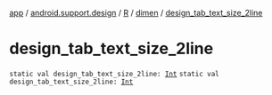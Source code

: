 [app](../../../index.md) / [android.support.design](../../index.md) / [R](../index.md) / [dimen](index.md) / [design_tab_text_size_2line](.)

# design_tab_text_size_2line

`static val design_tab_text_size_2line: `[`Int`](https://kotlinlang.org/api/latest/jvm/stdlib/kotlin/-int/index.html)
`static val design_tab_text_size_2line: `[`Int`](https://kotlinlang.org/api/latest/jvm/stdlib/kotlin/-int/index.html)